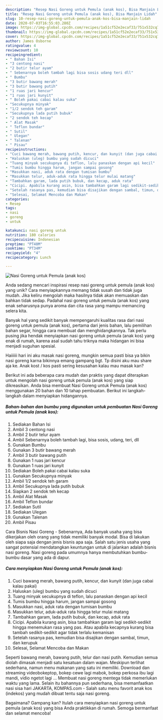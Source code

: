 ```yaml
---
description: "Resep Nasi Goreng untuk Pemula (anak kos), Bisa Manjain Lidah"
title: "Resep Nasi Goreng untuk Pemula (anak kos), Bisa Manjain Lidah"
slug: 10-resep-nasi-goreng-untuk-pemula-anak-kos-bisa-manjain-lidah
date: 2020-07-03T16:55:03.280Z
image: https://img-global.cpcdn.com/recipes/1a51cf52e2ecaf33/751x532cq70/nasi-goreng-untuk-pemula-anak-kos-foto-resep-utama.jpg
thumbnail: https://img-global.cpcdn.com/recipes/1a51cf52e2ecaf33/751x532cq70/nasi-goreng-untuk-pemula-anak-kos-foto-resep-utama.jpg
cover: https://img-global.cpcdn.com/recipes/1a51cf52e2ecaf33/751x532cq70/nasi-goreng-untuk-pemula-anak-kos-foto-resep-utama.jpg
author: James Osborne
ratingvalue: 4
reviewcount: 10
recipeingredient:
- " Bahan Isi"
- "3 centong nasi"
- "2 butir telur ayam"
- " Sebenarnya boleh tambah lagi bisa sosis udang teri dll"
- " Bumbu"
- "3 butir bawang merah"
- "3 butir bawang putih"
- "1 ruas jari kencur"
- "1 ruas jari kunyit"
- " Boleh pakai cabai kalau suka"
- "Secukupnya minyak"
- "1/2 sendok teh garam"
- "Secukupnya lada putih bubuk"
- "2 sendok teh kecap"
- " Alat Masak"
- " Teflon bundar"
- " Sutil"
- " Ulegan"
- " Talenan"
- " Pisau"
recipeinstructions:
- "Cuci bawang merah, bawang putih, kencur, dan kunyit (dan juga cabai kalau pakai)"
- "Haluskan (uleg) bumbu yang sudah dicuci"
- "Tuang minyak secukupnya di teflon, lalu panaskan dengan api kecil"
- "Tumis bumbu hingga harum, jangan sampai gosong"
- "Masukkan nasi, aduk rata dengan tumisan bumbu"
- "Masukkan telur, aduk-aduk rata hingga telur mulai matang"
- "Tambahkan garam, lada putih bubuk, dan kecap, aduk rata"
- "Cicipi. Apabila kurang asin, bisa tambahkan garam lagi sedikit-sedikit hingga menemukan rasa yang pas. Atau apabila kecapnya kurang bisa tambah sedikit-sedikit agar tidak terlalu kemanisan"
- "Setelah rasanya pas, kemudian bisa disajikan dengan sambal, timun, dan kerupuk"
- "Selesai, Selamat Mencoba dan Makan"
categories:
- Resep
tags:
- nasi
- goreng
- untuk

katakunci: nasi goreng untuk 
nutrition: 180 calories
recipecuisine: Indonesian
preptime: "PT40M"
cooktime: "PT34M"
recipeyield: "4"
recipecategory: Lunch

---
```



![Nasi Goreng untuk Pemula (anak kos)](https://img-global.cpcdn.com/recipes/1a51cf52e2ecaf33/751x532cq70/nasi-goreng-untuk-pemula-anak-kos-foto-resep-utama.jpg)

Anda sedang mencari inspirasi resep nasi goreng untuk pemula (anak kos) yang unik? Cara menyiapkannya memang tidak susah dan tidak juga mudah. Jika keliru mengolah maka hasilnya tidak akan memuaskan dan bahkan tidak sedap. Padahal nasi goreng untuk pemula (anak kos) yang enak seharusnya punya aroma dan cita rasa yang mampu memancing selera kita.

Banyak hal yang sedikit banyak mempengaruhi kualitas rasa dari nasi goreng untuk pemula (anak kos), pertama dari jenis bahan, lalu pemilihan bahan segar, hingga cara membuat dan menghidangkannya. Tak perlu pusing jika hendak menyiapkan nasi goreng untuk pemula (anak kos) yang enak di rumah, karena asal sudah tahu triknya maka hidangan ini bisa menjadi suguhan spesial.

Haiiiiii hari ini aku masak nasi goreng, mungkin semua pasti bisa ya bikin nasi goreng karna bikinnya emang gampang bgt. Tp disini aku mau share aja ke. Anak kost / kos pasti sering kesusahan kalau mau masak kan?


Berikut ini ada beberapa cara mudah dan praktis yang dapat diterapkan untuk mengolah nasi goreng untuk pemula (anak kos) yang siap dikreasikan. Anda bisa membuat Nasi Goreng untuk Pemula (anak kos) menggunakan 20 bahan dan 10 tahap pembuatan. Berikut ini langkah-langkah dalam menyiapkan hidangannya.

<!--inarticleads1-->

##### Bahan-bahan dan bumbu yang digunakan untuk pembuatan Nasi Goreng untuk Pemula (anak kos):

1. Sediakan  Bahan Isi
1. Ambil 3 centong nasi
1. Ambil 2 butir telur ayam
1. Ambil  Sebenarnya boleh tambah lagi, bisa sosis, udang, teri, dll
1. Gunakan  Bumbu
1. Gunakan 3 butir bawang merah
1. Ambil 3 butir bawang putih
1. Gunakan 1 ruas jari kencur
1. Gunakan 1 ruas jari kunyit
1. Sediakan  Boleh pakai cabai kalau suka
1. Gunakan Secukupnya minyak
1. Ambil 1/2 sendok teh garam
1. Ambil Secukupnya lada putih bubuk
1. Siapkan 2 sendok teh kecap
1. Ambil  Alat Masak
1. Ambil  Teflon bundar
1. Sediakan  Sutil
1. Sediakan  Ulegan
1. Gunakan  Talenan
1. Ambil  Pisau


Cara Bisnis Nasi Goreng - Sebenarnya, Ada banyak usaha yang bisa dikerjakan oleh orang yang tidak memiliki banyak modal. Bisa di lakukan oleh siapa saja dengan jenis bisnis apa saja. Salah satu jenis usaha yang sangat potensial mendatangkan keuntungan untuk di jalankan adalah bisnis nasi goreng. Nasi goreng pada umumnya hanya membutuhkan bumbu-bumbu dasar yang ada di dapur. 

<!--inarticleads2-->

##### Cara menyiapkan Nasi Goreng untuk Pemula (anak kos):

1. Cuci bawang merah, bawang putih, kencur, dan kunyit (dan juga cabai kalau pakai)
1. Haluskan (uleg) bumbu yang sudah dicuci
1. Tuang minyak secukupnya di teflon, lalu panaskan dengan api kecil
1. Tumis bumbu hingga harum, jangan sampai gosong
1. Masukkan nasi, aduk rata dengan tumisan bumbu
1. Masukkan telur, aduk-aduk rata hingga telur mulai matang
1. Tambahkan garam, lada putih bubuk, dan kecap, aduk rata
1. Cicipi. Apabila kurang asin, bisa tambahkan garam lagi sedikit-sedikit hingga menemukan rasa yang pas. Atau apabila kecapnya kurang bisa tambah sedikit-sedikit agar tidak terlalu kemanisan
1. Setelah rasanya pas, kemudian bisa disajikan dengan sambal, timun, dan kerupuk
1. Selesai, Selamat Mencoba dan Makan


Seperti bawang merah, bawang putih, telur dan nasi putih. Kemudian semua diolah dimasak menjadi satu kesatuan dalam wajan. Meskipun terlihat sederhana, namun menu makanan yang satu ini memiliki. Download dan streaming videobokeptop, bokep cewe lagi mabok, bokep perkosa ibu lagi mandi, vidio ngetot lagi … Membuat nasi goreng mentega tidak memerlukan waktu yang lama. Selain itu bahannya pun sederhana, bisa memanfaatkan nasi sisa hari JAKARTA, KOMPAS.com - Salah satu menu favorit anak kos (indekos) yang mudah dibuat tentu saja nasi goreng. 

Bagaimana? Gampang kan? Itulah cara menyiapkan nasi goreng untuk pemula (anak kos) yang bisa Anda praktikkan di rumah. Semoga bermanfaat dan selamat mencoba!
